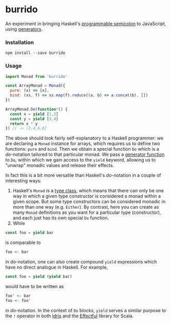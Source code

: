 # burrido

An experiment in bringing Haskell's [programmable semicolon](https://en.wikibooks.org/wiki/Haskell/do_notation) to JavaScript, using [generators](https://developer.mozilla.org/en-US/docs/Web/JavaScript/Reference/Global_Objects/Generator).

### Installation

```
npm install --save burrido
```

### Usage

```javascript
import Monad from 'burrido'

const ArrayMonad = Monad({
  pure: (x) => [x],
  bind: (xs, f) => xs.map(f).reduce((a, b) => a.concat(b), [])
})

ArrayMonad.Do(function*() {
  const x = yield [1,2]
  const y = yield [3,4]
  return x * y
}) // -> [3,4,6,8]
```

The above should look fairly self-explanatory to a Haskell programmer: we are declaring a `Monad` instance for arrays, which requires us to define two functions: `pure` and `bind`. Then we obtain a special function `Do` which is a *do*-notation tailored to that particular monad. We pass a [generator function](https://developer.mozilla.org/en-US/docs/Web/JavaScript/Reference/Statements/function*) to `Do`, within which we gain access to the `yield` keyword, allowing us to "unwrap" monadic values and release their effects.

In fact this is a bit more versatile than Haskell's *do*-notation in a couple of interesting ways:
  1. Haskell's `Monad` is a [type class](https://www.haskell.org/tutorial/classes.html), which means that there can only be one way in which a given type constructor is considered a monad within a given scope. But some type constructors can be considered monadic in more than one way (e.g. `Either`). By contrast, here you can create as many `Monad` definitions as you want for a particular type (constructor), and each just has its own special `Do` function.
  1. While
  ```javascript
  const foo = yield bar
  ```
  
  is comparable to
  ```haskell
  foo <- bar
  ```
  
  in *do*-notation, one can also create compound `yield` expressions which have no direct analogue in Haskell. For example,
  ```javascript
  const foo = yield (yield bar)
  ```
  
  would have to be written as
  ```haskell
  foo' <- bar
  foo <- foo'
  ```
  
  in *do*-notation. In the context of `Do` blocks, `yield` serves a similar purpose to the `!` operator in both [Idris](http://www.idris-lang.org/) and the [Effectful](https://github.com/pelotom/effectful) library for Scala.
